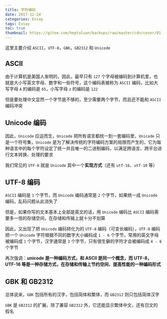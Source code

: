 ```yaml
---
title: 字符编码
date: 2017-12-24
categories: Essay
tags: Essay
toc: true
thumbnail: https://gitee.com/heptaluan/backups/raw/master/cdn/cover/01.jpg
---
```


这里主要介绍 `ASCII`，`UTF-8`，`GBK`，`GB2312` 和 `Unicode`

<!--more-->

## ASCII

由于计算机是美国人发明的，因此，最早只有 `127` 个字母被编码到计算机里，也就是大小写英文字母、数字和一些符号，这个编码表被称为 `ASCII` 编码，比如大写字母 `A` 的编码是 `65`，小写字母 `z` 的编码是 `122`

但是要处理中文显然一个字节是不够的，至少需要两个字节，而且还不能和 `ASCII` 编码冲突

## Unicode 编码

因此，`Unicode` 应运而生，`Unicode` 把所有语言都统一到一套编码里，`Unicode` 只是一个符号集，`Unicode` 是为了解决传统的字符编码方案的局限而产生的，它为每种语言中的每个字符设定了统一并且唯一的二进制编码，以满足跨语言、跨平台进行文本转换、处理的要求

我们常见的 `UTF-8` 就是 `Unicode` 其中一个**实现方式**（还有 `utf-16`、`utf-10` 等）


## UTF-8 编码

`ASCII` 编码是 `1` 个字节，而 `Unicode` 编码通常是 `2` 个字节，如果统一成 `Unicode` 编码，乱码问题从此消失了

但是，如果你写的文本基本上全部是英文的话，用 `Unicode` 编码比 `ASCII` 编码需要多一倍的存储空间，在存储和传输上就十分不划算

因此，又出现了把 `Unicode` 编码转化为的 `UTF-8` 编码（可变长编码），`UTF-8` 编码把一个 `Unicode` 字符根据不同的数字大小编码成 `1 - 6` 个字节，常用的英文字母被编码成 `1` 个字节，汉字通常是 `3` 个字节，只有很生僻的字符才会被编码成 `4 - 6` 个字节

再次强调：**unicode 是一种编码方式，和 ASCII 是同一个概念，而 UTF-8，UTF-16 等是一种存储方式，在存储和传输上节约空间、提高性能的一种编码形式**


## GBK 和 GB2312

总体说来，`GBK` 包括所有的汉字，包括简体和繁体，而 `GB2312` 则只包括简体汉字

`GBK` 是 `GB2312` 的扩展，除了兼容 `GB2312` 外，它还能显示繁体中文，还有日文的假名


